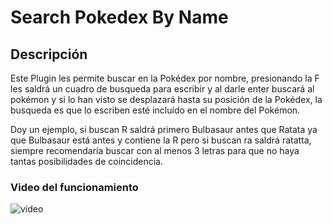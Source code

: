 # Search Pokedex By Name

## Descripción

Este Plugin les permite buscar en la Pokédex por nombre, presionando la F les saldrá un cuadro de busqueda para escribir y al darle enter buscará al pokémon y si lo han visto se desplazará hasta su posición de la Pokédex, la busqueda es que lo escriben esté incluído en el nombre del Pokémon.

Doy un ejemplo, si buscan R saldrá primero Bulbasaur antes que Ratata ya que Bulbasaur está antes y contiene la R pero si buscan ra saldrá ratatta, siempre recomendaría buscar con al menos 3 letras para que no haya tantas posibilidades de coincidencia.

### Video del funcionamiento

![video](https://user-images.githubusercontent.com/494589fe-6391-4dd8-9ea1-36a56806662f.png)
